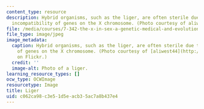 ```yaml
---
content_type: resource
description: Hybrid organisms, such as the liger, are often sterile due to genetic
  incompatibility of genes on the X chromosome. (Photo courtesy of aliwest44 on Flickr.)
file: /media/courses/7-342-the-x-in-sex-a-genetic-medical-and-evolutionary-view-of-the-x-chromosome-fall-2009/c062ca98c3e51d5eacb35ac7a8b437e4_7-342f09.jpg
file_type: image/jpeg
image_metadata:
  caption: Hybrid organisms, such as the liger, are often sterile due to genetic incompatibility
    of genes on the X chromosome. (Photo courtesy of [aliwest44](http://www.flickr.com/photos/alismith44/269850516/)
    on Flickr.)
  credit: ''
  image-alt: Photo of a liger.
learning_resource_types: []
ocw_type: OCWImage
resourcetype: Image
title: Liger
uid: c062ca98-c3e5-1d5e-acb3-5ac7a8b437e4
---
```

